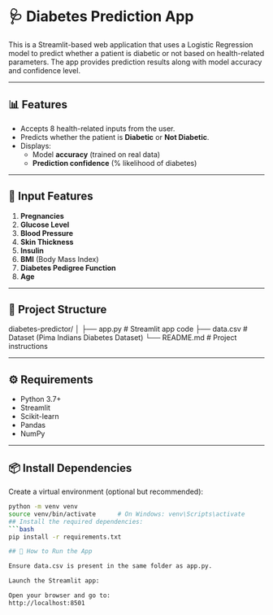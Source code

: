 # 🩺 Diabetes Prediction App

This is a Streamlit-based web application that uses a Logistic Regression model to predict whether a patient is diabetic or not based on health-related parameters. The app provides prediction results along with model accuracy and confidence level.

---

## 📊 Features

- Accepts 8 health-related inputs from the user.
- Predicts whether the patient is **Diabetic** or **Not Diabetic**.
- Displays:
  - Model **accuracy** (trained on real data)
  - **Prediction confidence** (% likelihood of diabetes)

---

## 🧾 Input Features

1. **Pregnancies**
2. **Glucose Level**
3. **Blood Pressure**
4. **Skin Thickness**
5. **Insulin**
6. **BMI** (Body Mass Index)
7. **Diabetes Pedigree Function**
8. **Age**

---

## 📁 Project Structure

diabetes-predictor/
│
├── app.py # Streamlit app code
├── data.csv # Dataset (Pima Indians Diabetes Dataset)
└── README.md # Project instructions


---

## ⚙️ Requirements

- Python 3.7+
- Streamlit
- Scikit-learn
- Pandas
- NumPy

---

## 📦 Install Dependencies

Create a virtual environment (optional but recommended):

```bash
python -m venv venv
source venv/bin/activate      # On Windows: venv\Scripts\activate
## Install the required dependencies:
```bash
pip install -r requirements.txt

## 🚀 How to Run the App 

Ensure data.csv is present in the same folder as app.py.

Launch the Streamlit app:

Open your browser and go to:
http://localhost:8501